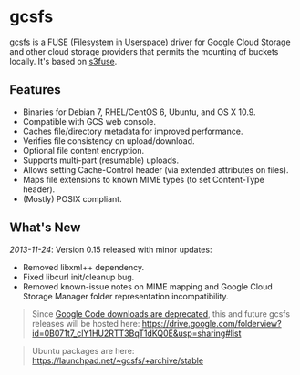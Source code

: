 # gcsfs #

gcsfs is a FUSE (Filesystem in Userspace) driver for Google Cloud Storage and other cloud storage providers that permits the mounting of buckets locally.  It's based on [s3fuse](https://code.google.com/p/s3fuse).

## Features ##

  * Binaries for Debian 7, RHEL/CentOS 6, Ubuntu, and OS X 10.9.
  * Compatible with GCS web console.
  * Caches file/directory metadata for improved performance.
  * Verifies file consistency on upload/download.
  * Optional file content encryption.
  * Supports multi-part (resumable) uploads.
  * Allows setting Cache-Control header (via extended attributes on files).
  * Maps file extensions to known MIME types (to set Content-Type header).
  * (Mostly) POSIX compliant.

## What's New ##

_2013-11-24_: Version 0.15 released with minor updates:

  * Removed libxml++ dependency.
  * Fixed libcurl init/cleanup bug.
  * Removed known-issue notes on MIME mapping and Google Cloud Storage Manager folder representation incompatibility.

> Since [Google Code downloads are deprecated](http://google-opensource.blogspot.com/2013/05/a-change-to-google-code-download-service.html), this and future gcsfs releases will be hosted here:
> https://drive.google.com/folderview?id=0B071t7_clY1HU2RTT3BqT1dKQ0E&usp=sharing#list

> Ubuntu packages are here:
> https://launchpad.net/~gcsfs/+archive/stable